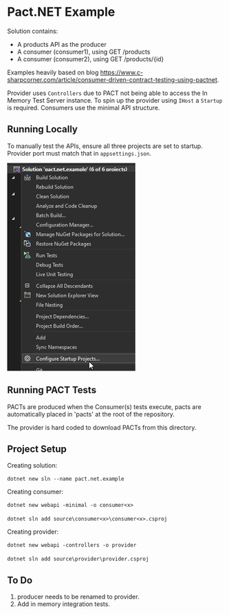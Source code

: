 # Pact.NET Example

Solution contains:

- A products API as the producer
- A consumer (consumer1), using GET /products
- A consumer (consumer2), using GET /products/{id}

Examples heavily based on blog <https://www.c-sharpcorner.com/article/consumer-driven-contract-testing-using-pactnet>.

Provider uses `Controllers` due to PACT not being able to access the In Memory Test Server instance.  To spin up the provider using `IHost` a `Startup` is required.  Consumers use the minimal API structure.

## Running Locally

To manually test the APIs, ensure all three projects are set to startup.  Provider port must match that in `appsettings.json`.

![alt text](startup-projects.png)

## Running PACT Tests

PACTs are produced when the Consumer(s) tests execute, pacts are automatically placed in 'pacts' at the root of the repository.

The provider is hard coded to download PACTs from this directory.

## Project Setup

Creating solution:

```CMD
dotnet new sln --name pact.net.example
```

Creating consumer:

```CMD
dotnet new webapi -minimal -o consumer<x>

dotnet sln add source\consumer<x>\consumer<x>.csproj
```

Creating provider:

```CMD
dotnet new webapi -controllers -o provider

dotnet sln add source\provider\provider.csproj
```

## To Do

1. producer needs to be renamed to provider.
1. Add in memory integration tests.
